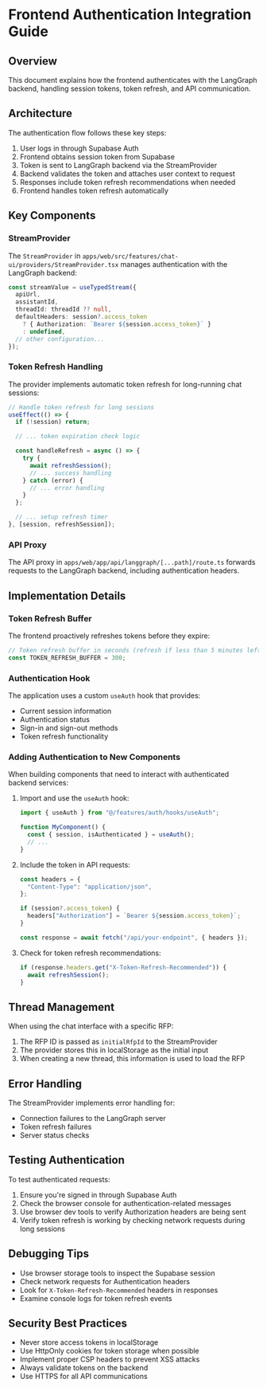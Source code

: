 # Frontend Authentication Integration Guide

## Overview

This document explains how the frontend authenticates with the LangGraph backend, handling session tokens, token refresh, and API communication.

## Architecture

The authentication flow follows these key steps:

1. User logs in through Supabase Auth
2. Frontend obtains session token from Supabase
3. Token is sent to LangGraph backend via the StreamProvider
4. Backend validates the token and attaches user context to request
5. Responses include token refresh recommendations when needed
6. Frontend handles token refresh automatically

## Key Components

### StreamProvider

The `StreamProvider` in `apps/web/src/features/chat-ui/providers/StreamProvider.tsx` manages authentication with the LangGraph backend:

```typescript
const streamValue = useTypedStream({
  apiUrl,
  assistantId,
  threadId: threadId ?? null,
  defaultHeaders: session?.access_token
    ? { Authorization: `Bearer ${session.access_token}` }
    : undefined,
  // other configuration...
});
```

### Token Refresh Handling

The provider implements automatic token refresh for long-running chat sessions:

```typescript
// Handle token refresh for long sessions
useEffect(() => {
  if (!session) return;

  // ... token expiration check logic

  const handleRefresh = async () => {
    try {
      await refreshSession();
      // ... success handling
    } catch (error) {
      // ... error handling
    }
  };

  // ... setup refresh timer
}, [session, refreshSession]);
```

### API Proxy

The API proxy in `apps/web/app/api/langgraph/[...path]/route.ts` forwards requests to the LangGraph backend, including authentication headers.

## Implementation Details

### Token Refresh Buffer

The frontend proactively refreshes tokens before they expire:

```typescript
// Token refresh buffer in seconds (refresh if less than 5 minutes left)
const TOKEN_REFRESH_BUFFER = 300;
```

### Authentication Hook

The application uses a custom `useAuth` hook that provides:

- Current session information
- Authentication status
- Sign-in and sign-out methods
- Token refresh functionality

### Adding Authentication to New Components

When building components that need to interact with authenticated backend services:

1. Import and use the `useAuth` hook:

   ```typescript
   import { useAuth } from "@/features/auth/hooks/useAuth";

   function MyComponent() {
     const { session, isAuthenticated } = useAuth();
     // ...
   }
   ```

2. Include the token in API requests:

   ```typescript
   const headers = {
     "Content-Type": "application/json",
   };

   if (session?.access_token) {
     headers["Authorization"] = `Bearer ${session.access_token}`;
   }

   const response = await fetch("/api/your-endpoint", { headers });
   ```

3. Check for token refresh recommendations:
   ```typescript
   if (response.headers.get("X-Token-Refresh-Recommended")) {
     await refreshSession();
   }
   ```

## Thread Management

When using the chat interface with a specific RFP:

1. The RFP ID is passed as `initialRfpId` to the StreamProvider
2. The provider stores this in localStorage as the initial input
3. When creating a new thread, this information is used to load the RFP

## Error Handling

The StreamProvider implements error handling for:

- Connection failures to the LangGraph server
- Token refresh failures
- Server status checks

## Testing Authentication

To test authenticated requests:

1. Ensure you're signed in through Supabase Auth
2. Check the browser console for authentication-related messages
3. Use browser dev tools to verify Authorization headers are being sent
4. Verify token refresh is working by checking network requests during long sessions

## Debugging Tips

- Use browser storage tools to inspect the Supabase session
- Check network requests for Authentication headers
- Look for `X-Token-Refresh-Recommended` headers in responses
- Examine console logs for token refresh events

## Security Best Practices

- Never store access tokens in localStorage
- Use HttpOnly cookies for token storage when possible
- Implement proper CSP headers to prevent XSS attacks
- Always validate tokens on the backend
- Use HTTPS for all API communications

